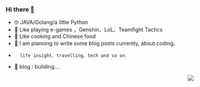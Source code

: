 ### Hi there 👋
* 🤓 JAVA/Golang/a little Python
* 👾 Like playing e-games ，Genshin、LoL、Teamfight Tactics
* 🍱 Like cooking and Chinese food
* 🧐 I am planning to write some blog posts currently, about coding、
*       life insight、travelling、tech and so on.
* 👀 blog : building....

<img align="right" src="https://github-readme-stats.vercel.app/api?username=colania&show_icons=true">

<!--
**colania/colania** is a ✨ _special_ ✨ repository because its `README.md` (this file) appears on your GitHub profile.

Here are some ideas to get you started:

- 🔭 I’m currently working on ...
- 🌱 I’m currently learning ...
- 👯 I’m looking to collaborate on ...
- 🤔 I’m looking for help with ...
- 💬 Ask me about ...
- 📫 How to reach me: ...
- 😄 Pronouns: ...
- ⚡ Fun fact: ...
-->

